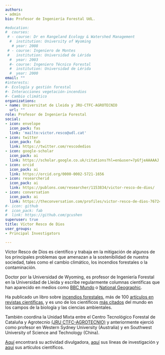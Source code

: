 ```yaml
---
authors:
- admin
bio: Profesor de Ingeniería Forestal UdL. 

#education:
#  courses:
 # - course: Dr en Rangeland Ecology & Watershed Management
  #  institution: University of Wyoming
   # year: 2008
 # - course: Ingeniero de Montes
 #   institution: Universidad de Lérida
  #  year: 2003
  #- course: Ingeniero Técnico Forestal
  #  institution: Universidad de Lérida
  #  year: 2000
email: ""
#interests:
#- Ecología y gestión forestal
#- Interacciones vegetación-incendios
#- Cambio climático
organizations:
- name: Universitat de Lleida y JRU-CTFC-AGROTECNIO
  url: ""
role: Profesor de Ingeniería Forestal
social:
- icon: envelope
  icon_pack: fas
  link: 'mailto:victor.resco@udl.cat' 
- icon: twitter
  icon_pack: fab
  link: https://twitter.com/rescodedios
- icon: google-scholar
  icon_pack: ai
  link: https://scholar.google.co.uk/citations?hl=en&user=7pGfjeAAAAAJ
- icon: orcid
  icon_pack: ai
  link: https://orcid.org/0000-0002-5721-1656
- icon: researcherid
  icon_pack: ai
  link: https://publons.com/researcher/1153834/victor-resco-de-dios/
- icon: conversation
  icon_pack: ai
  link: https://theconversation.com/profiles/victor-resco-de-dios-767249/articles
#- icon: github
#  icon_pack: fab
#  link: https://github.com/gcushen
superuser: true
title: Víctor Resco de Dios
user_groups:
- Principal Investigators

---
```


Víctor Resco de Dios es científico y trabaja en la mitigación de algunos de los principales problemas que amenazan a la sostenibilidad de nuestra sociedad, tales como el cambio climático, los incendios forestales o la contaminación. 

Doctor por la Universidad de Wyoming, es profesor de Ingeniería Forestal en la Universidad de Lleida y escribe regularmente 
columnas científicas que han aparecido en medios como [BBC Mundo](https://www.bbc.com/mundo/noticias-50460981) o 
[National Geographic](https://www.nationalgeographic.com.es/naturaleza/australia-llamas-catastrofe-para-salud-economia-y-biodiversidad_15095). 

Ha publicado un libro sobre [incendios forestales](https://link.springer.com/book/10.1007/978-3-030-41192-3), más de 
100 [artículos en revistas científicas](https://www.rescodedios.com/es/publication/), y es uno de los 
científicos [más citados](https://elsevier.digitalcommonsdata.com/datasets/btchxktzyw/6) del mundo en los campos de la biología y 
las ciencias ambientales. 

También coordina la Unidad Mixta entre el Centro Tecnológico Forestal de Cataluña y Agrotecnio 
[(JRU CTFC-AGROTECNIO)](https://jru.agrotecnio.ctfc.cat) y anteriormente ejerció como profesor en Western Sydney University 
(Australia) y en Southwest University of Science and Technology (China). 

[Aquí](/prensa/) encontrará su actividad divulgadora, [aquí](#projects) sus líneas de investigación y [aquí](https://www.rescodedios.com/es/publication/) sus artículos científicos.
 
